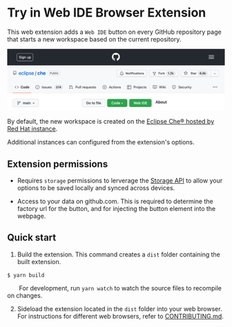 # Try in Web IDE Browser Extension

This web extension adds a `Web IDE` button on every GitHub repository page that starts a new workspace based on the current repository.

![GitHub button example](./images/readme/github-button-example.png)

By default, the new workspace is created on the [Eclipse Che® hosted by Red Hat instance](https://developers.redhat.com/developer-sandbox/ide).

Additional instances can configured from the extension's options.

## Extension permissions

 - Requires `storage` permissions to lerverage the [Storage API](https://developer.chrome.com/docs/extensions/reference/storage/) to allow your options to be saved locally and synced across devices.

 - Access to your data on github.com. This is required to determine the factory url for the button, and for injecting the button element into the webpage.

## Quick start

1. Build the extension. This command creates a `dist` folder containing the built extension.
```
$ yarn build
```
&nbsp;&nbsp;&nbsp;&nbsp;&nbsp;&nbsp;
For development, run `yarn watch` to watch the source files to recompile on changes.

2. Sideload the extension located in the `dist` folder into your web browser.
For instructions for different web browsers, refer to [CONTRIBUTING.md](./CONTRIBUTING.md).
